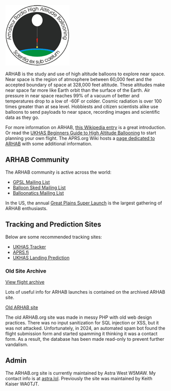 ![ARHAB logo](images/ARHAB_logo4.gif)

ARHAB is the study and use of high altitude balloons to explore near space. Near space is the region of atmosphere between 60,000 feet and the accepted boundary of space at 328,000 feet altitude. These altitudes make near space far more like Earth orbit than the surface of the Earth. Air pressure in near space reaches 99% of a vacuum of better and temperatures drop to a low of -60F or colder. Cosmic radiation is over 100 times greater than at sea level. Hobbiests and citizen scientists alike use balloons to send payloads to near space, recording images and scientific data as they go.

For more information on ARHAB, [this Wikipedia entry](https://en.wikipedia.org/wiki/High-altitude_balloon#Amateur_High_Altitude_Ballooning) is a great introduction. Or read the [UKHAS Beginners Guide to High Altitude Ballooning](https://ukhas.org.uk/general:beginners_guide_to_high_altitude_ballooning) to start planning your own flight.
The APRS.org Wiki hosts a [page dedicated to ARHAB](http://info.aprs.net/index.php?title=ARHAB) with some additional information.


## ARHAB Community
The ARHAB community is active across the world:

- [GPSL Mailing List](https://groups.io/g/GPSL)
- [Balloon Sked Mailing List](http://groups.yahoo.com/group/balloon_sked/)
- [Balloonatics Mailing List](https://groups.yahoo.com/neo/groups/Balloonatics/info)

In the US, the annual [Great Plains Super Launch](http://www.superlaunch.org/) is the largest gathering of ARHAB enthusiasts.

## Tracking and Prediction Sites
Below are some recommended tracking sites:

- [UKHAS Tracker](https://tracker.habhub.org/)
- [APRS.fi](https://aprs.fi/)
- [UKHAS Landing Prediction](http://predict.habhub.org/)

### Old Site Archive

[View flight archive](https://flights.arhab.org)

Lots of useful info for ARHAB launches is contained on the archived ARHAB site.

[Old ARHAB site](https://old.arhab.org/)

The old ARHAB.org site was made in messy PHP with old web design practices. There was no input sanitization for SQL injection or XSS, but it was not attacked. Unfortunately, in 2024, an automated spam bot found the flight submission form and started spamming it thinking it was a contact form. As a result, the database has been made read-only to prevent further vandalism.

## Admin
The ARHAB.org site is currently maintained by Astra West W5MAW. My contact info is at [astra.lol](https://astra.lol). Previously the site was maintained by Keith Kaiser WA0TJT.
